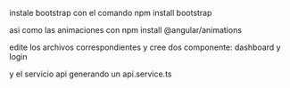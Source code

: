 instale bootstrap con el comando
npm install bootstrap

asi como las animaciones con
npm install @angular/animations

edite los archivos correspondientes y cree dos componente:
dashboard y login

y el servicio api generando un api.service.ts
